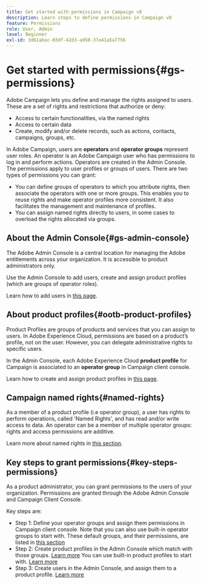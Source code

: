 ```yaml
---
title: Get started with permissions in Campaign v8
description: Learn steps to define permissions in Campaign v8
feature: Permissions
role: User, Admin
level: Beginner
exl-id: 3d61abac-03df-42d3-a950-37e41a5a7756
---
```

# Get started with permissions{#gs-permissions}

Adobe Campaign lets you define and manage the rights assigned to users. These are a set of rights and restrictions that authorize or deny:

* Access to certain functionalities, via the named rights
* Access to certain data
* Create, modify and/or delete records, such as actions, contacts, campaigns, groups, etc.

In Adobe Campaign, users are **operators** and **operator groups** represent user roles. An operator is an Adobe Campaign user who has permissions to log in and perform actions. Operators are created in the Admin Console. The permissions apply to user profiles or groups of users. There are two types of permissions you can grant:

* You can define groups of operators to which you attribute rights, then associate the operators with one or more groups. This enables you to reuse rights and make operator profiles more consistent. It also facilitates the management and maintenance of profiles. 
* You can assign named rights directly to users, in some cases to overload the rights allocated via groups.


## About the Admin Console{#gs-admin-console}

The Adobe Admin Console is a central location for managing the Adobe entitlements across your organization. It is accessible to product administrators only.

Use the Admin Console to add users, create and assign product profiles (which are groups of operator roles).

Learn how to add users in [this page](manage-permissions.md#add-users).

## About product profiles{#ootb-product-profiles}

Product Profiles are groups of products and services that you can assign to users. In Adobe Experience Cloud, permissions are based on a product’s profile, not on the user. However, you can delegate administrative rights to specific users.

In the Admin Console, each Adobe Experience Cloud **product profile** for Campaign is associated to an **operator group** in Campaign client console.

Learn how to create and assign product profiles in [this page](manage-permissions.md#create-a-product-profile).

## Campaign named rights{#named-rights}

As a member of a product profile (i.e operator group), a user has rights to perform operations, called 'Named Rights', and has read and/or write access to data. An operator can be a member of multiple operator groups: rights and access permissions are additive.

Learn more about named rights in [this section](manage-permissions.md#use-named-rights).

## Key steps to grant permissions{#key-steps-permissions}

As a product administrator, you can grant permissions to the users of your organization. Permissions are granted through the Adobe Admin Console and Campaign Client Console. 

Key steps are:

* Step 1: Define your operator groups and assign them permissions in Campaign client console. 
    Note that you can also use built-in operator groups to start with. These default groups, and their permissions, are listed in [this section](manage-permissions.md#ootb-productprofiles)
* Step 2: Create product profiles in the Admin Console which match with those groups. [Learn more](manage-permissions.md#create-product-profile)
    You can use built-in product profiles to start with. [Learn more](manage-permissions.md#ootb-productprofiles)
* Step 3: Create users in the Admin Console, and assign them to a product profile. [Learn more](manage-permissions.md#add-users)
